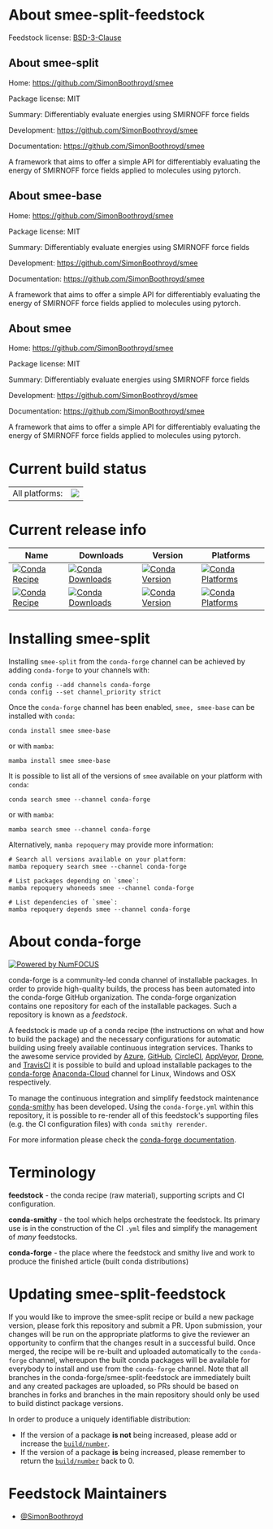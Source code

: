 About smee-split-feedstock
==========================

Feedstock license: [BSD-3-Clause](https://github.com/conda-forge/smee-feedstock/blob/main/LICENSE.txt)


About smee-split
----------------

Home: https://github.com/SimonBoothroyd/smee

Package license: MIT

Summary: Differentiably evaluate energies using SMIRNOFF force fields

Development: https://github.com/SimonBoothroyd/smee

Documentation: https://github.com/SimonBoothroyd/smee

A framework that aims to offer a simple API for differentiably evaluating 
the energy of SMIRNOFF force fields applied to molecules using pytorch.


About smee-base
---------------

Home: https://github.com/SimonBoothroyd/smee

Package license: MIT

Summary: Differentiably evaluate energies using SMIRNOFF force fields

Development: https://github.com/SimonBoothroyd/smee

Documentation: https://github.com/SimonBoothroyd/smee

A framework that aims to offer a simple API for differentiably evaluating
the energy of SMIRNOFF force fields applied to molecules using pytorch.


About smee
----------

Home: https://github.com/SimonBoothroyd/smee

Package license: MIT

Summary: Differentiably evaluate energies using SMIRNOFF force fields

Development: https://github.com/SimonBoothroyd/smee

Documentation: https://github.com/SimonBoothroyd/smee

A framework that aims to offer a simple API for differentiably evaluating
the energy of SMIRNOFF force fields applied to molecules using pytorch.


Current build status
====================


<table><tr><td>All platforms:</td>
    <td>
      <a href="https://dev.azure.com/conda-forge/feedstock-builds/_build/latest?definitionId=20355&branchName=main">
        <img src="https://dev.azure.com/conda-forge/feedstock-builds/_apis/build/status/smee-feedstock?branchName=main">
      </a>
    </td>
  </tr>
</table>

Current release info
====================

| Name | Downloads | Version | Platforms |
| --- | --- | --- | --- |
| [![Conda Recipe](https://img.shields.io/badge/recipe-smee-green.svg)](https://anaconda.org/conda-forge/smee) | [![Conda Downloads](https://img.shields.io/conda/dn/conda-forge/smee.svg)](https://anaconda.org/conda-forge/smee) | [![Conda Version](https://img.shields.io/conda/vn/conda-forge/smee.svg)](https://anaconda.org/conda-forge/smee) | [![Conda Platforms](https://img.shields.io/conda/pn/conda-forge/smee.svg)](https://anaconda.org/conda-forge/smee) |
| [![Conda Recipe](https://img.shields.io/badge/recipe-smee--base-green.svg)](https://anaconda.org/conda-forge/smee-base) | [![Conda Downloads](https://img.shields.io/conda/dn/conda-forge/smee-base.svg)](https://anaconda.org/conda-forge/smee-base) | [![Conda Version](https://img.shields.io/conda/vn/conda-forge/smee-base.svg)](https://anaconda.org/conda-forge/smee-base) | [![Conda Platforms](https://img.shields.io/conda/pn/conda-forge/smee-base.svg)](https://anaconda.org/conda-forge/smee-base) |

Installing smee-split
=====================

Installing `smee-split` from the `conda-forge` channel can be achieved by adding `conda-forge` to your channels with:

```
conda config --add channels conda-forge
conda config --set channel_priority strict
```

Once the `conda-forge` channel has been enabled, `smee, smee-base` can be installed with `conda`:

```
conda install smee smee-base
```

or with `mamba`:

```
mamba install smee smee-base
```

It is possible to list all of the versions of `smee` available on your platform with `conda`:

```
conda search smee --channel conda-forge
```

or with `mamba`:

```
mamba search smee --channel conda-forge
```

Alternatively, `mamba repoquery` may provide more information:

```
# Search all versions available on your platform:
mamba repoquery search smee --channel conda-forge

# List packages depending on `smee`:
mamba repoquery whoneeds smee --channel conda-forge

# List dependencies of `smee`:
mamba repoquery depends smee --channel conda-forge
```


About conda-forge
=================

[![Powered by
NumFOCUS](https://img.shields.io/badge/powered%20by-NumFOCUS-orange.svg?style=flat&colorA=E1523D&colorB=007D8A)](https://numfocus.org)

conda-forge is a community-led conda channel of installable packages.
In order to provide high-quality builds, the process has been automated into the
conda-forge GitHub organization. The conda-forge organization contains one repository
for each of the installable packages. Such a repository is known as a *feedstock*.

A feedstock is made up of a conda recipe (the instructions on what and how to build
the package) and the necessary configurations for automatic building using freely
available continuous integration services. Thanks to the awesome service provided by
[Azure](https://azure.microsoft.com/en-us/services/devops/), [GitHub](https://github.com/),
[CircleCI](https://circleci.com/), [AppVeyor](https://www.appveyor.com/),
[Drone](https://cloud.drone.io/welcome), and [TravisCI](https://travis-ci.com/)
it is possible to build and upload installable packages to the
[conda-forge](https://anaconda.org/conda-forge) [Anaconda-Cloud](https://anaconda.org/)
channel for Linux, Windows and OSX respectively.

To manage the continuous integration and simplify feedstock maintenance
[conda-smithy](https://github.com/conda-forge/conda-smithy) has been developed.
Using the ``conda-forge.yml`` within this repository, it is possible to re-render all of
this feedstock's supporting files (e.g. the CI configuration files) with ``conda smithy rerender``.

For more information please check the [conda-forge documentation](https://conda-forge.org/docs/).

Terminology
===========

**feedstock** - the conda recipe (raw material), supporting scripts and CI configuration.

**conda-smithy** - the tool which helps orchestrate the feedstock.
                   Its primary use is in the construction of the CI ``.yml`` files
                   and simplify the management of *many* feedstocks.

**conda-forge** - the place where the feedstock and smithy live and work to
                  produce the finished article (built conda distributions)


Updating smee-split-feedstock
=============================

If you would like to improve the smee-split recipe or build a new
package version, please fork this repository and submit a PR. Upon submission,
your changes will be run on the appropriate platforms to give the reviewer an
opportunity to confirm that the changes result in a successful build. Once
merged, the recipe will be re-built and uploaded automatically to the
`conda-forge` channel, whereupon the built conda packages will be available for
everybody to install and use from the `conda-forge` channel.
Note that all branches in the conda-forge/smee-split-feedstock are
immediately built and any created packages are uploaded, so PRs should be based
on branches in forks and branches in the main repository should only be used to
build distinct package versions.

In order to produce a uniquely identifiable distribution:
 * If the version of a package **is not** being increased, please add or increase
   the [``build/number``](https://docs.conda.io/projects/conda-build/en/latest/resources/define-metadata.html#build-number-and-string).
 * If the version of a package **is** being increased, please remember to return
   the [``build/number``](https://docs.conda.io/projects/conda-build/en/latest/resources/define-metadata.html#build-number-and-string)
   back to 0.

Feedstock Maintainers
=====================

* [@SimonBoothroyd](https://github.com/SimonBoothroyd/)

